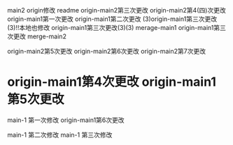 main2 origin修改 readme
origin-main2第三次更改
origin-main2第4(四)次更改
origin-main1第一次更改
origin-main1第二次更改
(3)origin-main1第三次更改(3)!!本地也修改
origin-main1第三次更改(3)(3)
merage-main1
origin-main1第三次更改
merge-main2

origin-main2第5次更改
origin-main2第6次更改
origin-main2第7次更改


origin-main1第4次更改
origin-main1第5次更改
=============
main-1 第一次修改
origin-main1第6次更改

main-1 第二次修改
main-1 第三次修改